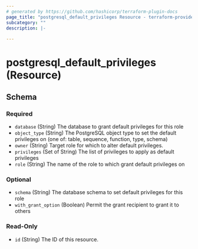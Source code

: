 ```yaml
---
# generated by https://github.com/hashicorp/terraform-plugin-docs
page_title: "postgresql_default_privileges Resource - terraform-provider-postgresql"
subcategory: ""
description: |-
  
---
```


# postgresql_default_privileges (Resource)





<!-- schema generated by tfplugindocs -->
## Schema

### Required

- `database` (String) The database to grant default privileges for this role
- `object_type` (String) The PostgreSQL object type to set the default privileges on (one of: table, sequence, function, type, schema)
- `owner` (String) Target role for which to alter default privileges.
- `privileges` (Set of String) The list of privileges to apply as default privileges
- `role` (String) The name of the role to which grant default privileges on

### Optional

- `schema` (String) The database schema to set default privileges for this role
- `with_grant_option` (Boolean) Permit the grant recipient to grant it to others

### Read-Only

- `id` (String) The ID of this resource.

